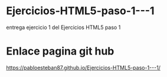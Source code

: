 # Ejercicios-HTML5-paso-1---1
entrega ejercicio 1 del Ejercicios HTML5 paso 1

# Enlace pagina git hub
https://pabloesteban87.github.io/Ejercicios-HTML5-paso-1---1/
